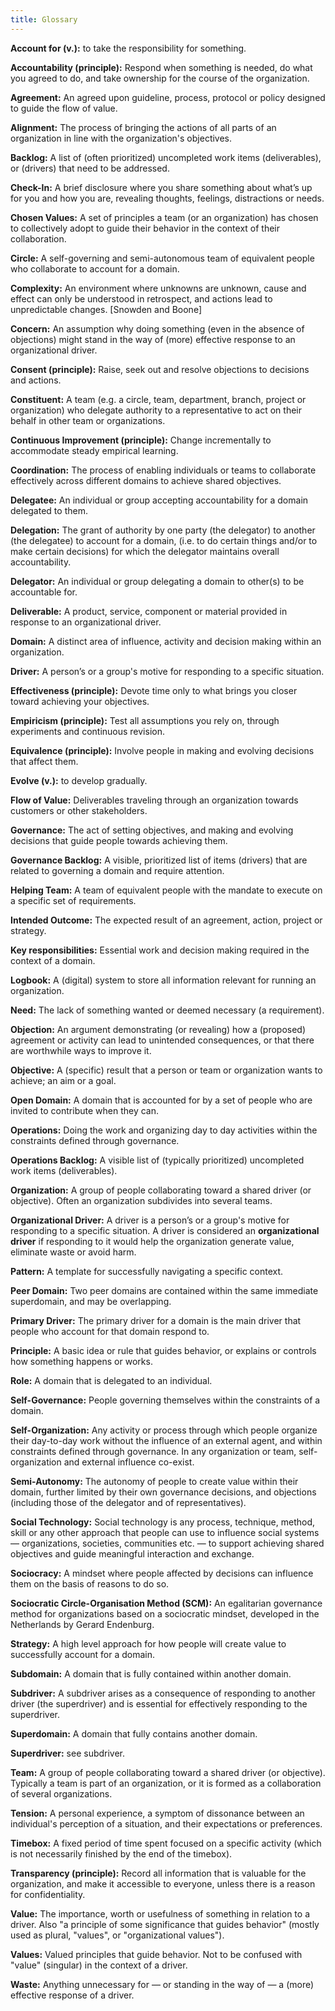 ```yaml
---
title: Glossary 
---
```


**Account for (v.):** to take the responsibility for something.

**Accountability (principle):** Respond when something is needed, do what you agreed to do, and take ownership for the course of the organization.

**Agreement:** An agreed upon guideline, process, protocol or policy designed to guide the flow of value.

**Alignment:** The process of bringing the actions of all parts of an organization in line with the organization's objectives.

**Backlog:** A list of (often prioritized) uncompleted work items (deliverables), or (drivers) that need to be addressed.

**Check-In:** A brief disclosure where you share something about what’s up for you and how you are, revealing thoughts, feelings, distractions or needs.

**Chosen Values:** A set of principles a team (or an organization) has chosen to collectively adopt to guide their behavior in the context of their collaboration.

**Circle:** A self-governing and semi-autonomous team of equivalent people who collaborate to account for a domain.

**Complexity:** An environment where unknowns are unknown, cause and effect can only be understood in retrospect, and actions lead to unpredictable changes. [Snowden and Boone]

**Concern:** An assumption why doing something (even in the absence of objections) might stand in the way of (more) effective response to an organizational driver.

**Consent (principle):** Raise, seek out and resolve objections to decisions and actions.

**Constituent:** A team (e.g. a circle, team, department, branch, project or organization) who delegate authority to a representative to act on their behalf in other team or organizations.

**Continuous Improvement (principle):** Change incrementally to accommodate steady empirical learning.

**Coordination:** The process of enabling individuals or teams to collaborate effectively across different domains to achieve shared objectives.

**Delegatee:** An individual or group accepting accountability for a domain delegated to them.

**Delegation:** The grant of authority by one party (the delegator) to another (the delegatee) to account for a domain, (i.e. to do certain things and/or to make certain decisions) for which the delegator maintains overall accountability.

**Delegator:** An individual or group delegating a domain to other(s) to be accountable for.

**Deliverable:** A product, service, component or material provided in response to an organizational driver.

**Domain:** A distinct area of influence, activity and decision making within an organization.

**Driver:** A person’s or a group's motive for responding to a specific situation.

**Effectiveness (principle):** Devote time only to what brings you closer toward achieving your objectives.

**Empiricism (principle):** Test all assumptions you rely on, through experiments and continuous revision.

**Equivalence (principle):** Involve people in making and evolving decisions that affect them.

**Evolve (v.):** to develop gradually.

**Flow of Value:** Deliverables traveling through an organization towards customers or other stakeholders.

**Governance:** The act of setting objectives, and making and evolving decisions that guide people towards achieving them.

**Governance Backlog:** A visible, prioritized list of items (drivers) that are related to governing a domain and require attention.

**Helping Team:** A team of equivalent people with the mandate to execute on a specific set of requirements.

**Intended Outcome:** The expected result of an agreement, action, project or strategy.

**Key responsibilities:** Essential work and decision making required in the context of a domain.

**Logbook:** A (digital) system to store all information relevant for running an organization.

**Need:** The lack of something wanted or deemed necessary (a requirement).

**Objection:** An argument demonstrating (or revealing) how a (proposed) agreement or activity can lead to unintended consequences, or that there are worthwhile ways to improve it.

**Objective:** A (specific) result that a person or team or organization wants to achieve; an aim or a goal.

**Open Domain:** A domain that is accounted for by a set of people who are invited to contribute when they can.

**Operations:** Doing the work and organizing day to day activities within the constraints defined through governance.

**Operations Backlog:** A visible list of (typically prioritized) uncompleted work items (deliverables).

**Organization:** A group of people collaborating toward a shared driver (or objective). Often an organization subdivides into several teams.

**Organizational Driver:** A driver is a person’s or a group's motive for responding to a specific situation. A driver is considered an **organizational driver** if responding to it would help the organization generate value, eliminate waste or avoid harm.

**Pattern:** A template for successfully navigating a specific context.

**Peer Domain:** Two peer domains are contained within the same immediate superdomain, and may be overlapping.

**Primary Driver:** The primary driver for a domain is the main driver that people who account for that domain respond to.

**Principle:** A basic idea or rule that guides behavior, or explains or controls how something happens or works.

**Role:** A domain that is delegated to an individual.

**Self-Governance:** People governing themselves within the constraints of a domain.

**Self-Organization:** Any activity or process through which people organize their day-to-day work without the influence of an external agent, and within constraints defined through governance. In any organization or team, self-organization and external influence co-exist.

**Semi-Autonomy:** The autonomy of people to create value within their domain, further limited by their own governance decisions, and objections (including those of the delegator and of representatives).

**Social Technology:** Social technology is any process, technique, method, skill or any other approach that people can use to influence social systems — organizations, societies, communities etc. — to support achieving shared objectives and guide meaningful interaction and exchange.

**Sociocracy:** A mindset where people affected by decisions can influence them on the basis of reasons to do so.

**Sociocratic Circle-Organisation Method (SCM):** An egalitarian governance method for organizations based on a sociocratic mindset, developed in the Netherlands by Gerard Endenburg.

**Strategy:** A high level approach for how people will create value to successfully account for a domain.

**Subdomain:** A domain that is fully contained within another domain.

**Subdriver:** A subdriver arises as a consequence of responding to another driver (the superdriver) and is essential for effectively responding to the superdriver.

**Superdomain:** A domain that fully contains another domain.

**Superdriver:** see subdriver.

**Team:** A group of people collaborating toward a shared driver (or objective). Typically a team is part of an organization, or it is formed as a collaboration of several organizations.

**Tension:** A personal experience, a symptom of dissonance between an individual's perception of a situation, and their expectations or preferences.

**Timebox:** A fixed period of time spent focused on a specific activity (which is not necessarily finished by the end of the timebox).

**Transparency (principle):** Record all information that is valuable for the organization, and make it accessible to everyone, unless there is a reason for confidentiality.

**Value:** The importance, worth or usefulness of something in relation to a driver. Also "a principle of some significance that guides behavior" (mostly used as plural, "values", or "organizational values").

**Values:** Valued principles that guide behavior. Not to be confused with "value" (singular) in the context of a driver.

**Waste:** Anything unnecessary for — or standing in the way of — a (more) effective response of a driver.

